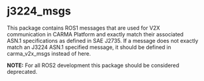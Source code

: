 # j3224_msgs

This package contains ROS1 messages that are used for V2X communication in CARMA Platform and exactly match their associated ASN.1 specifications as defined in SAE J2735. If a message does not exactly match an J3224 ASN.1 specified message, it should be defined in carma_v2x_msgs instead of here.

**NOTE:** For all ROS2 development this package should be considered deprecated. 